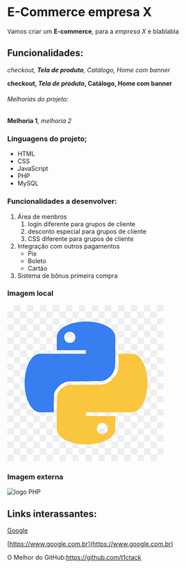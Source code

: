 # E-Commerce empresa X

Vamos criar um **E-commerce**, para a *empresa X* e blablabla

##  Funcionalidades:

*checkout, __Tela de produto__, Catálogo, Home com banner*

**checkout, _Tela de produto_, Catálogo, Home com banner**

###### Melhorias do projeto:

**Melhoria 1**, _melhoria 2_

### Linguagens do projeto;

* HTML
* CSS
* JavaScript
* PHP
* MySQL

### Funcionalidades a desenvolver:

1. Área de menbros
    1. login diferente para grupos de cliente
    2. desconto especial para grupos de cliente
    3. CSS diferente para grupos de cliente
2. Integração com outros pagamentos
    * Pix
    * Boleto
    * Cartão
3. Sistema de bônus primeira compra

### Imagem local

![Linguagem de programação pyton](img/png-transparent-python-logo-thumbnail.png)

### Imagem externa

![logo PHP](https://logospng.org/download/php/logo-php-1024.png)

## Links interassantes:

[Google](https://www.google.com.br/?hl=pt-BR)

[https://www.google.com.br](https://www.google.com.br)

O Melhor do GitHub:https://github.com/t1ctack
